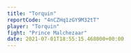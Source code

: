 ```yaml
---
title: "Torquin"
reportCode: "4nCZHq1zGY9M32tT"
player: "Torquin"
fight: "Prince Malchezaar"
date: 2021-07-01T18:55:15.468000+00:00
---
```

